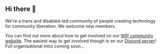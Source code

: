 ## Hi there 👋

We're a trans and disabled-led community of people creating technology for community liberation. We welcome new members.

You can find out more about how to get involved on our [WIP community website](https://www.gfsc.community/). The easiest way to get involved though is on our [Discord server](http://discord.gfsc.studio)! Full organisational intro coming soon...

<!--

**Here are some ideas to get you started:**

🙋‍♀️ A short introduction - what is your organization all about?
🌈 Contribution guidelines - how can the community get involved?
👩‍💻 Useful resources - where can the community find your docs? Is there anything else the community should know?
🍿 Fun facts - what does your team eat for breakfast?
🧙 Remember, you can do mighty things with the power of [Markdown](https://docs.github.com/github/writing-on-github/getting-started-with-writing-and-formatting-on-github/basic-writing-and-formatting-syntax)
-->
